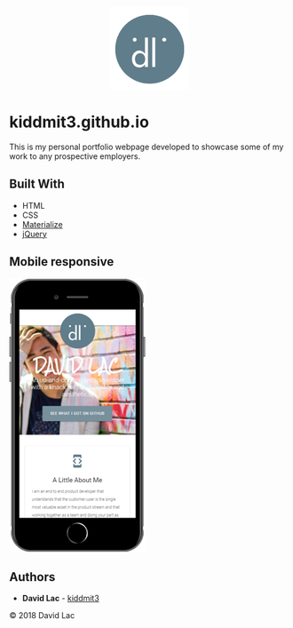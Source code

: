 <p align="center"><img src="./favicon-96x96.png" /></p>

# kiddmit3.github.io
This is my personal portfolio webpage developed to showcase some of my work to any prospective employers.  

## Built With

* HTML
* CSS
* [Materialize](https://github.com/Dogfalo/materialize)
* [jQuery](https://github.com/jquery/jquery)

## Mobile responsive

![Screenshot](https://raw.githubusercontent.com/kiddmit3/kiddmit3.github.io/master/assets/readme/iphone8plus.PNG)


## Authors

* **David Lac** - [kiddmit3](https://github.com/kiddmit3)

&copy; 2018 David Lac
